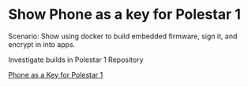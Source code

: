 # Show Phone as a key for Polestar 1

Scenario: Show using docker to build embedded firmware, sign it, and encrypt in into apps.

Investigate builds in Polestar 1 Repository

[Phone as a Key for Polestar 1](https://github.com/polestar/phone-as-key)
